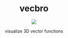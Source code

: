 <div align="center">
    <h1>vecbro</h1>
    <img src="./public/favicon.ico">
    <p>visualize 3D vector functions</p>
</div>
